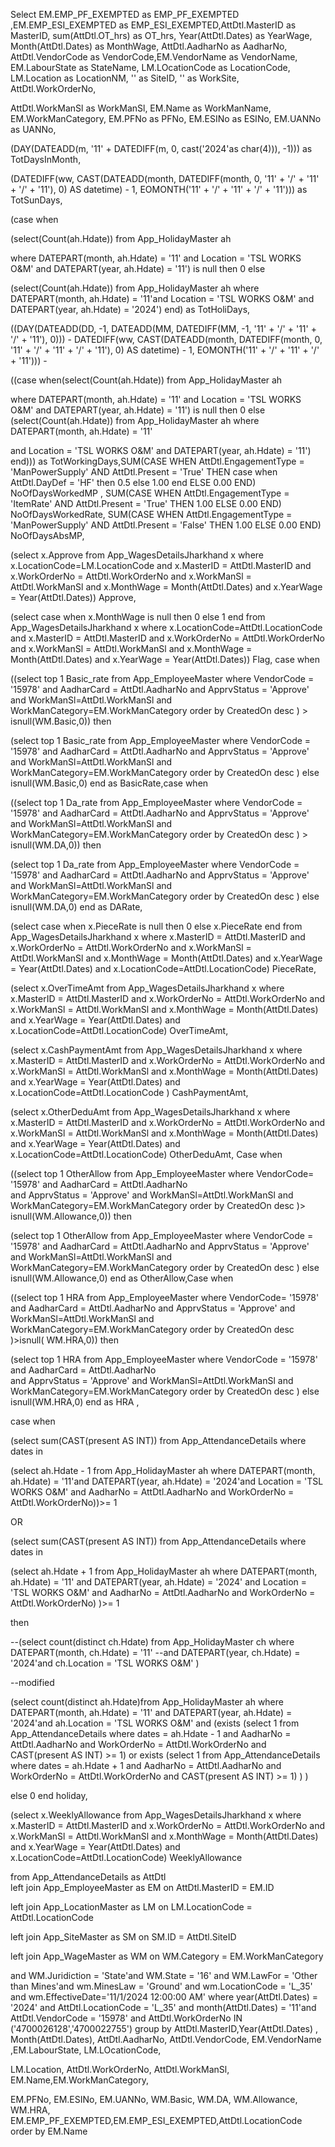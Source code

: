 Select   EM.EMP_PF_EXEMPTED as EMP_PF_EXEMPTED ,EM.EMP_ESI_EXEMPTED as EMP_ESI_EXEMPTED,AttDtl.MasterID as MasterID,
sum(AttDtl.OT_hrs) as OT_hrs, Year(AttDtl.Dates) as YearWage, Month(AttDtl.Dates) as MonthWage,
AttDtl.AadharNo as AadharNo, AttDtl.VendorCode as VendorCode,EM.VendorName as VendorName,  
EM.LabourState as StateName, LM.LOcationCode as LocationCode,  LM.Location as LocationNM,   '' as SiteID, '' as WorkSite, AttDtl.WorkOrderNo,

AttDtl.WorkManSl as WorkManSl,   EM.Name as WorkManName, EM.WorkManCategory, EM.PFNo as PFNo, EM.ESINo as ESINo, 
EM.UANNo as UANNo,

(DAY(DATEADD(m, '11' + DATEDIFF(m, 0, cast('2024'as char(4))), -1))) as TotDaysInMonth,

(DATEDIFF(ww, CAST(DATEADD(month, DATEDIFF(month, 0, '11' + '/' + '11' + '/' + '11'), 0) AS datetime) - 1, EOMONTH('11' + '/' + '11' + '/' + '11'))) as TotSunDays,


(case when

(select(Count(ah.Hdate))  from App_HolidayMaster ah

where DATEPART(month, ah.Hdate) = '11' and Location = 'TSL WORKS O&M' and DATEPART(year, ah.Hdate) = '11') is null then 0 else 

(select(Count(ah.Hdate))
from App_HolidayMaster ah where DATEPART(month, ah.Hdate) = '11'and Location = 'TSL WORKS O&M'  and DATEPART(year, ah.Hdate) = '2024') end) 
as TotHoliDays,

((DAY(DATEADD(DD, -1, DATEADD(MM, DATEDIFF(MM, -1, '11' + '/' + '11' + '/' + '11'), 0))) - 
DATEDIFF(ww, CAST(DATEADD(month, DATEDIFF(month, 0, '11' + '/' + '11' + '/' + '11'), 0)  AS datetime) - 1,
EOMONTH('11' + '/' + '11' + '/' + '11'))) - 

((case when(select(Count(ah.Hdate)) from App_HolidayMaster ah 

where DATEPART(month, ah.Hdate) = '11'  and Location = 'TSL WORKS O&M' and DATEPART(year, ah.Hdate) = '11') is null then 0 else 
(select(Count(ah.Hdate))  from App_HolidayMaster ah  where DATEPART(month, ah.Hdate) = '11'



and Location = 'TSL WORKS O&M' and DATEPART(year, ah.Hdate) = '11') end)))  as TotWorkingDays,SUM(CASE WHEN AttDtl.EngagementType = 'ManPowerSupply'
AND AttDtl.Present = 'True' THEN  case when AttDtl.DayDef = 'HF' then 0.5 else 1.00 end ELSE 0.00 END) NoOfDaysWorkedMP ,
SUM(CASE WHEN AttDtl.EngagementType = 'ItemRate' AND AttDtl.Present = 'True' THEN 1.00 ELSE 0.00 END) NoOfDaysWorkedRate, 
SUM(CASE WHEN AttDtl.EngagementType = 'ManPowerSupply' AND AttDtl.Present = 'False' THEN 1.00 ELSE 0.00 END) NoOfDaysAbsMP,


(select x.Approve from App_WagesDetailsJharkhand x where x.LocationCode=LM.LocationCode and x.MasterID = AttDtl.MasterID 
and x.WorkOrderNo = AttDtl.WorkOrderNo and x.WorkManSl = AttDtl.WorkManSl and x.MonthWage = Month(AttDtl.Dates) 
and x.YearWage = Year(AttDtl.Dates)) Approve, 

(select case when x.MonthWage is null then 0 else 1 end from App_WagesDetailsJharkhand x 
where  x.LocationCode=AttDtl.LocationCode and  x.MasterID = AttDtl.MasterID and x.WorkOrderNo = AttDtl.WorkOrderNo 
and x.WorkManSl = AttDtl.WorkManSl and x.MonthWage = Month(AttDtl.Dates) and x.YearWage = Year(AttDtl.Dates)) Flag,
case when


((select top 1 Basic_rate from App_EmployeeMaster where VendorCode = '15978' and AadharCard = AttDtl.AadharNo 
and ApprvStatus = 'Approve' and WorkManSl=AttDtl.WorkManSl and WorkManCategory=EM.WorkManCategory order by CreatedOn desc ) > isnull(WM.Basic,0)) 
then

(select top 1 Basic_rate from App_EmployeeMaster where VendorCode = '15978' and AadharCard = AttDtl.AadharNo   and ApprvStatus = 'Approve' 
and WorkManSl=AttDtl.WorkManSl and WorkManCategory=EM.WorkManCategory order by CreatedOn desc   )
else isnull(WM.Basic,0) end as BasicRate,case when

((select top 1 Da_rate from App_EmployeeMaster 
where VendorCode = '15978' and AadharCard = AttDtl.AadharNo  and ApprvStatus = 'Approve' and WorkManSl=AttDtl.WorkManSl and WorkManCategory=EM.WorkManCategory 
order by CreatedOn desc  ) > isnull(WM.DA,0)) then


(select top 1 Da_rate from App_EmployeeMaster where VendorCode = '15978' and AadharCard = AttDtl.AadharNo
and ApprvStatus = 'Approve' and WorkManSl=AttDtl.WorkManSl and WorkManCategory=EM.WorkManCategory order by CreatedOn desc  ) 
else isnull(WM.DA,0) end as DARate,

(select case when x.PieceRate is null then 0 else x.PieceRate end from App_WagesDetailsJharkhand x 
where x.MasterID = AttDtl.MasterID and x.WorkOrderNo = AttDtl.WorkOrderNo and x.WorkManSl = AttDtl.WorkManSl and x.MonthWage = Month(AttDtl.Dates)
and x.YearWage = Year(AttDtl.Dates)  and x.LocationCode=AttDtl.LocationCode) PieceRate,

(select x.OverTimeAmt 
from App_WagesDetailsJharkhand x where x.MasterID = AttDtl.MasterID and x.WorkOrderNo = AttDtl.WorkOrderNo 
and x.WorkManSl = AttDtl.WorkManSl and x.MonthWage = Month(AttDtl.Dates)  and x.YearWage = Year(AttDtl.Dates) 
and x.LocationCode=AttDtl.LocationCode) OverTimeAmt,

(select x.CashPaymentAmt from App_WagesDetailsJharkhand x 
where x.MasterID = AttDtl.MasterID and x.WorkOrderNo = AttDtl.WorkOrderNo and x.WorkManSl = AttDtl.WorkManSl
and x.MonthWage = Month(AttDtl.Dates) and x.YearWage = Year(AttDtl.Dates) and x.LocationCode=AttDtl.LocationCode ) 
CashPaymentAmt,

(select x.OtherDeduAmt from App_WagesDetailsJharkhand x where x.MasterID = AttDtl.MasterID 
and x.WorkOrderNo = AttDtl.WorkOrderNo and x.WorkManSl = AttDtl.WorkManSl and x.MonthWage = Month(AttDtl.Dates) 
and x.YearWage = Year(AttDtl.Dates) and x.LocationCode=AttDtl.LocationCode) OtherDeduAmt,
Case when


((select top 1 OtherAllow from App_EmployeeMaster where VendorCode= '15978' and AadharCard = AttDtl.AadharNo  
and ApprvStatus = 'Approve' and WorkManSl=AttDtl.WorkManSl and WorkManCategory=EM.WorkManCategory order by CreatedOn desc   )> isnull(WM.Allowance,0)) 
then

(select top 1 OtherAllow from App_EmployeeMaster where VendorCode = '15978' and AadharCard = AttDtl.AadharNo   and ApprvStatus = 'Approve'
and WorkManSl=AttDtl.WorkManSl and WorkManCategory=EM.WorkManCategory order by CreatedOn desc  ) else isnull(WM.Allowance,0) 
end as OtherAllow,Case when

((select top 1 HRA from App_EmployeeMaster where VendorCode= '15978' and AadharCard = AttDtl.AadharNo and 
ApprvStatus = 'Approve' and WorkManSl=AttDtl.WorkManSl and WorkManCategory=EM.WorkManCategory order by CreatedOn desc  )>isnull( WM.HRA,0))
then

(select top 1 HRA from App_EmployeeMaster where VendorCode = '15978' and AadharCard = AttDtl.AadharNo  
and ApprvStatus = 'Approve' and WorkManSl=AttDtl.WorkManSl and WorkManCategory=EM.WorkManCategory order by CreatedOn desc ) else isnull(WM.HRA,0) 
end as HRA ,






case when


(select sum(CAST(present AS INT)) from App_AttendanceDetails where dates in 

(select ah.Hdate - 1 from App_HolidayMaster ah 
where DATEPART(month, ah.Hdate) = '11'and DATEPART(year, ah.Hdate) = '2024'and  Location = 'TSL WORKS O&M' and AadharNo = AttDtl.AadharNo 
and WorkOrderNo = AttDtl.WorkOrderNo))>= 1 

OR

(select sum(CAST(present AS INT)) from App_AttendanceDetails where dates in 

(select ah.Hdate + 1 from App_HolidayMaster ah where DATEPART(month, ah.Hdate) = '11' and DATEPART(year, ah.Hdate) = '2024'
and Location = 'TSL WORKS O&M' and AadharNo = AttDtl.AadharNo and WorkOrderNo = AttDtl.WorkOrderNo) )>= 1 

then 


--(select count(distinct ch.Hdate) from App_HolidayMaster ch where  DATEPART(month, ch.Hdate) = '11'
--and DATEPART(year, ch.Hdate) = '2024'and ch.Location = 'TSL WORKS O&M' ) 

--modified

(select count(distinct ah.Hdate)from App_HolidayMaster ah where DATEPART(month, ah.Hdate) = '11' and DATEPART(year, ah.Hdate) = '2024'and ah.Location = 'TSL WORKS O&M'
  and (exists 
    (select 1 from App_AttendanceDetails where dates = ah.Hdate - 1 and AadharNo = AttDtl.AadharNo and WorkOrderNo = AttDtl.WorkOrderNo and CAST(present AS INT) >= 1) 
    or exists
    (select 1 from App_AttendanceDetails where dates = ah.Hdate + 1 and AadharNo = AttDtl.AadharNo and WorkOrderNo = AttDtl.WorkOrderNo and CAST(present AS INT) >= 1)
       )
) 



else 0 end holiday,







(select x.WeeklyAllowance from App_WagesDetailsJharkhand x where x.MasterID = AttDtl.MasterID and x.WorkOrderNo = AttDtl.WorkOrderNo 
and x.WorkManSl = AttDtl.WorkManSl and x.MonthWage = Month(AttDtl.Dates)  and x.YearWage = Year(AttDtl.Dates)
and x.LocationCode=AttDtl.LocationCode) WeeklyAllowance                  

from App_AttendanceDetails as AttDtl  
left join App_EmployeeMaster as EM  on AttDtl.MasterID = EM.ID 

left join App_LocationMaster as LM on LM.LocationCode = AttDtl.LocationCode 


left join App_SiteMaster as SM on SM.ID = AttDtl.SiteID 

left join App_WageMaster as WM on WM.Category = EM.WorkManCategory 



and WM.Juridiction = 'State'and WM.State = '16' and WM.LawFor = 'Other than Mines'and wm.MinesLaw = 'Ground'
and wm.LocationCode = 'L_35'  and wm.EffectiveDate='11/1/2024 12:00:00 AM' where year(AttDtl.Dates) = '2024'
and AttDtl.LocationCode = 'L_35' and month(AttDtl.Dates) = '11'and AttDtl.VendorCode = '15978'
and AttDtl.WorkOrderNo IN 
('4700026128','4700022755')
group by AttDtl.MasterID,Year(AttDtl.Dates) , Month(AttDtl.Dates), AttDtl.AadharNo, AttDtl.VendorCode,  EM.VendorName ,EM.LabourState, LM.LOcationCode,

LM.Location, AttDtl.WorkOrderNo,     AttDtl.WorkManSl, EM.Name,EM.WorkManCategory, 

EM.PFNo, EM.ESINo, EM.UANNo, WM.Basic, WM.DA, WM.Allowance, WM.HRA, EM.EMP_PF_EXEMPTED,EM.EMP_ESI_EXEMPTED,AttDtl.LocationCode order by EM.Name  


